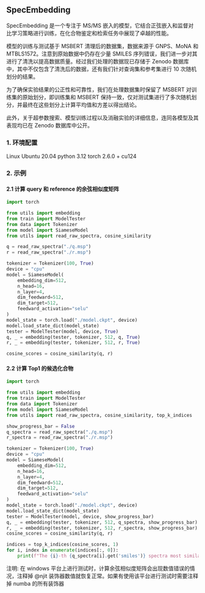## SpecEmbedding

SpecEmbedding 是一个专注于 MS/MS 嵌入的模型，它结合正弦嵌入和监督对比学习策略进行训练，在化合物鉴定和检索任务中展现了卓越的性能。

模型的训练与测试基于 MSBERT 清理后的数据集，数据来源于 GNPS、MoNA 和 MTBLS1572。注意到原始数据中仍存在少量 SMILES 序列错误，我们进一步对其进行了清洗以提高数据质量。经过我们处理的数据现已存储于 Zenodo 数据库中，其中不仅包含了清洗后的数据，还有我们针对查询集和参考集进行 10 次随机划分的结果。

为了确保实验结果的公正性和可靠性，我们在处理数据集时保留了 MSBERT 对训练集的原始划分，即训练集和 MSBERT 保持一致，仅对测试集进行了多次随机划分，并最终在这些划分上计算平均值和方差以得出结论。

此外，关于超参数搜索、模型训练过程以及消融实验的详细信息，连同各模型及其表现均已在 Zenodo 数据库中公开。

### 1. 环境配置

Linux Ubuntu 20.04
python 3.12
torch 2.6.0 + cu124

### 2. 示例

#### 2.1 计算 query 和 reference 的余弦相似度矩阵
```python
import torch

from utils import embedding
from train import ModelTester
from data import Tokenizer
from model import SiameseModel
from utils import read_raw_spectra, cosine_similarity

q = read_raw_spectra("./q.msp")
r = read_raw_spectra("./r.msp")

tokenizer = Tokenizer(100, True)
device = "cpu"
model = SiameseModel(
    embedding_dim=512,
    n_head=16,
    n_layer=4,
    dim_feedward=512,
    dim_target=512,
    feedward_activation="selu"
)
model_state = torch.load("./model.ckpt", device)
model.load_state_dict(model_state)
tester = ModelTester(model, device, True)
q, _ = embedding(tester, tokenizer, 512, q, True)
r, _ = embedding(tester, tokenizer, 512, r, True)

cosine_scores = cosine_similarity(q, r)
```

#### 2.2 计算 Top1 的候选化合物

```python
import torch

from utils import embedding
from train import ModelTester
from data import Tokenizer
from model import SiameseModel
from utils import read_raw_spectra, cosine_similarity, top_k_indices

show_progress_bar = False
q_spectra = read_raw_spectra("./q.msp")
r_spectra = read_raw_spectra("./r.msp")

tokenizer = Tokenizer(100, True)
device = "cpu"
model = SiameseModel(
    embedding_dim=512,
    n_head=16,
    n_layer=4,
    dim_feedward=512,
    dim_target=512,
    feedward_activation="selu"
)
model_state = torch.load("./model.ckpt", device)
model.load_state_dict(model_state)
tester = ModelTester(model, device, show_progress_bar)
q, _ = embedding(tester, tokenizer, 512, q_spectra, show_progress_bar)
r, _ = embedding(tester, tokenizer, 512, r_spectra, show_progress_bar)
cosine_scores = cosine_similarity(q, r)

indices = top_k_indices(cosine_scores, 1)
for i, index in enumerate(indices[:, 0]):
    print(f"The {i}-th {q_spectra[i].get('smiles')} spectra most similar compound is {r_spectra[index].get('smiles')}")
```

注明: 在 windows 平台上进行测试时，计算余弦相似度矩阵会出现数值错误的情况，注释掉 @njit 装饰器数值就恢复正常。如果有使用该平台进行测试时需要注释掉 numba 的所有装饰器